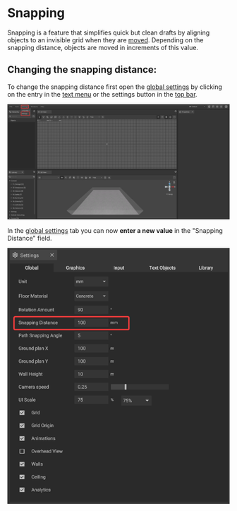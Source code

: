 # Snapping

Snapping is a feature that simplifies quick but clean drafts by aligning objects to an invisible grid when they are [moved](move-objects.md). Depending on the snapping distance, objects are moved in increments of this value.

## Changing the snapping distance:

To change the snapping distance first open the [global settings](../settings/global-settings.md) by clicking on the entry in the [text menu](../user-interface/the-top-bar.md#text-menu) or the settings button in the [top bar](../user-interface/the-top-bar.md#icons).

![](../../../.gitbook/assets/iVP_Planning_ObjectInteraction_SnappingSettings.png)

In the [global settings](../settings/global-settings.md) tab you can now **enter a new value** in the "Snapping Distance" field.

![](../../../.gitbook/assets/iVP_Planning_ObjectInteraction_SnappingSettingsSnappingDistance.png)
